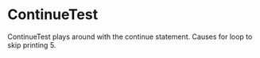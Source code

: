 # ContinueTest
ContinueTest plays around with the continue statement. Causes for loop to skip printing 5.

